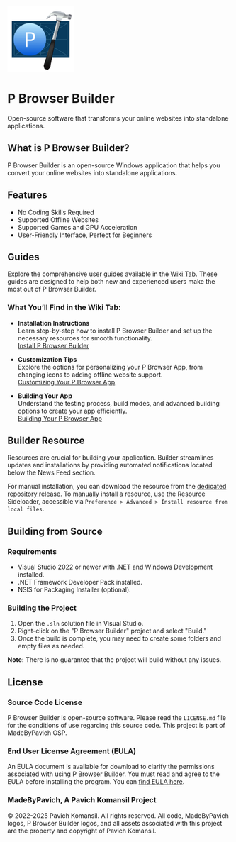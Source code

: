 <img src="https://github.com/Pavich7/P-Browser-Builder/blob/master/p_browser_icon_001_rq2_icon.png?raw=true" width="150">

# P Browser Builder

Open-source software that transforms your online websites into standalone applications.

## What is P Browser Builder?

P Browser Builder is an open-source Windows application that helps you convert your online websites into standalone applications.

## Features

* No Coding Skills Required
* Supported Offline Websites
* Supported Games and GPU Acceleration
* User-Friendly Interface, Perfect for Beginners

## Guides

Explore the comprehensive user guides available in the [Wiki Tab](https://github.com/Pavich7/P-Browser-Builder/wiki). These guides are designed to help both new and experienced users make the most out of P Browser Builder.  

### What You’ll Find in the Wiki Tab:
- **Installation Instructions**  
  Learn step-by-step how to install P Browser Builder and set up the necessary resources for smooth functionality.  
  [Install P Browser Builder](https://github.com/Pavich7/P-Browser-Builder/wiki/Installing-P-Browser-Builder)

- **Customization Tips**  
  Explore the options for personalizing your P Browser App, from changing icons to adding offline website support.  
  [Customizing Your P Browser App](https://github.com/Pavich7/P-Browser-Builder/wiki/Customizing-your-App)

- **Building Your App**  
  Understand the testing process, build modes, and advanced building options to create your app efficiently.  
  [Building Your P Browser App](https://github.com/Pavich7/P-Browser-Builder/wiki/Building-your-App)

## Builder Resource

Resources are crucial for building your application. Builder streamlines updates and installations by providing automated notifications located below the News Feed section.  

For manual installation, you can download the resource from the [dedicated repository release](https://github.com/Pavich7/P-Browser-Builder-Resource/releases). To manually install a resource, use the Resource Sideloader, accessible via `Preference > Advanced > Install resource from local files`.

## Building from Source

### Requirements

* Visual Studio 2022 or newer with .NET and Windows Development installed.
* .NET Framework Developer Pack installed.
* NSIS for Packaging Installer (optional).

### Building the Project

1. Open the `.sln` solution file in Visual Studio.
2. Right-click on the "P Browser Builder" project and select "Build."
3. Once the build is complete, you may need to create some folders and empty files as needed.

**Note:** There is no guarantee that the project will build without any issues.

## License

### Source Code License

P Browser Builder is open-source software. Please read the `LICENSE.md` file for the conditions of use regarding this source code. This project is part of MadeByPavich OSP.

### End User License Agreement (EULA)

An EULA document is available for download to clarify the permissions associated with using P Browser Builder. You must read and agree to the EULA before installing the program. You can [find EULA here](https://github.com/Pavich7/P-Browser-Builder/blob/master/EULA.md).


### MadeByPavich, A Pavich Komansil Project

© 2022-2025 Pavich Komansil. All rights reserved. All code, MadeByPavich logos, P Browser Builder logos, and all assets associated with this project are the property and copyright of Pavich Komansil.
